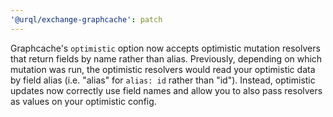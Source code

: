 ```yaml
---
'@urql/exchange-graphcache': patch
---
```


Graphcache's `optimistic` option now accepts optimistic mutation resolvers that return fields by
name rather than alias. Previously, depending on which mutation was run, the optimistic resolvers
would read your optimistic data by field alias (i.e. "alias" for `alias: id` rather than "id").
Instead, optimistic updates now correctly use field names and allow you to also pass resolvers as
values on your optimistic config.
